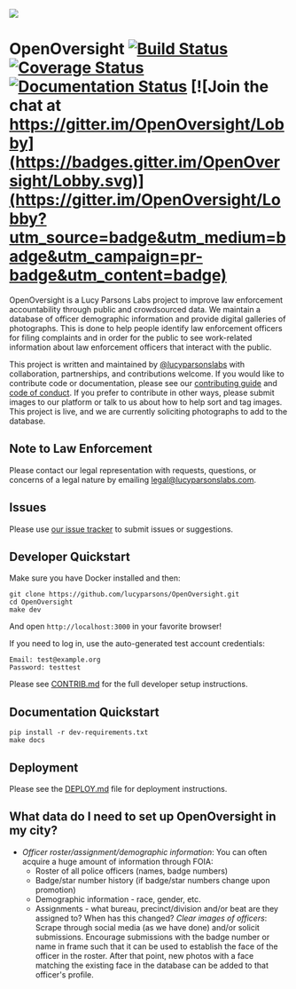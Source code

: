 ![](docs/img/lpl-logo.png)

# OpenOversight [![Build Status](https://travis-ci.org/lucyparsons/OpenOversight.svg?branch=develop)](https://travis-ci.org/lucyparsons/OpenOversight) [![Coverage Status](https://coveralls.io/repos/github/lucyparsons/OpenOversight/badge.svg?branch=develop)](https://coveralls.io/github/lucyparsons/OpenOversight?branch=develop) [![Documentation Status](https://readthedocs.org/projects/openoversight/badge/?version=latest)](https://openoversight.readthedocs.io/en/latest/?badge=latest) [![Join the chat at https://gitter.im/OpenOversight/Lobby](https://badges.gitter.im/OpenOversight/Lobby.svg)](https://gitter.im/OpenOversight/Lobby?utm_source=badge&utm_medium=badge&utm_campaign=pr-badge&utm_content=badge)

OpenOversight is a Lucy Parsons Labs project to improve law enforcement accountability through public and crowdsourced data. We maintain a database of officer demographic information and provide digital galleries of photographs. This is done to help people identify law enforcement officers for filing complaints and in order for the public to see work-related information about law enforcement officers that interact with the public.

This project is written and maintained by [@lucyparsonslabs](https://twitter.com/lucyparsonslabs) with collaboration, partnerships, and contributions welcome. If you would like to contribute code or documentation, please see our [contributing guide](/CONTRIB.md) and [code of conduct](/CODE_OF_CONDUCT.md). If you prefer to contribute in other ways, please submit images to our platform or talk to us about how to help sort and tag images. This project is live, and we are currently soliciting photographs to add to the database.

## Note to Law Enforcement

Please contact our legal representation with requests, questions, or concerns of a legal nature by emailing [legal@lucyparsonslabs.com](mailto:legal@lucyparsonslabs.com).

## Issues

Please use [our issue tracker](https://github.com/lucyparsons/OpenOversight//issues/new) to submit issues or suggestions.

## Developer Quickstart

Make sure you have Docker installed and then:

```
git clone https://github.com/lucyparsons/OpenOversight.git
cd OpenOversight
make dev
```

And open `http://localhost:3000` in your favorite browser!

If you need to log in, use the auto-generated test account
credentials:

```
Email: test@example.org
Password: testtest
```

Please see [CONTRIB.md](/CONTRIB.md) for the full developer setup instructions.

## Documentation Quickstart

```
pip install -r dev-requirements.txt
make docs
```

## Deployment

Please see the [DEPLOY.md](/DEPLOY.md) file for deployment instructions.

## What data do I need to set up OpenOversight in my city?

* *Officer roster/assignment/demographic information*: You can often acquire a huge amount of information through FOIA:
  * Roster of all police officers (names, badge numbers)
  * Badge/star number history (if badge/star numbers change upon promotion)
  * Demographic information - race, gender, etc.
  * Assignments - what bureau, precinct/division and/or beat are they assigned to? When has this changed?
*Clear images of officers*: Scrape through social media (as we have done) and/or solicit submissions. Encourage submissions with the badge number or name in frame such that it can be used to establish the face of the officer in the roster. After that point, new photos with a face matching the existing face in the database can be added to that officer's profile.
